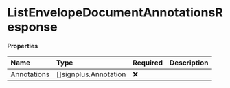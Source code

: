 # ListEnvelopeDocumentAnnotationsResponse

**Properties**

| Name        | Type                  | Required | Description |
| :---------- | :-------------------- | :------- | :---------- |
| Annotations | []signplus.Annotation | ❌       |             |
